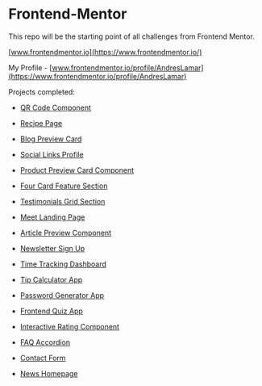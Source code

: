 # Frontend-Mentor

This repo will be the starting point of all challenges from Frontend Mentor.

[www.frontendmentor.io](https://www.frontendmentor.io/)

My Profile - [www.frontendmentor.io/profile/AndresLamar](https://www.frontendmentor.io/profile/AndresLamar)

Projects completed:

* [QR Code Component](https://andreslamar.github.io/Frontend-Mentor/qr-code-component/)

* [Recipe Page](https://andreslamar.github.io/Frontend-Mentor/recipe-page/)

* [Blog Preview Card](https://andreslamar.github.io/Frontend-Mentor/Blog-Preview-Card/)

* [Social Links Profile](https://andreslamar.github.io/Frontend-Mentor/Social-links/)

* [Product Preview Card Component](https://andreslamar.github.io/Frontend-Mentor/Product-view-card-component/)

* [Four Card Feature Section](https://andreslamar.github.io/Frontend-Mentor/Four-Card-Feature-Section/)

* [Testimonials Grid Section](https://andreslamar.github.io/Frontend-Mentor/Testimonials-grid-section-main/)

* [Meet Landing Page](https://andreslamar.github.io/Frontend-Mentor/Meet-landing-page/)
  
* [Article Preview Component](https://andreslamar.github.io/Frontend-Mentor/article-preview-component/)

* [Newsletter Sign Up](https://andreslamar.github.io/Frontend-Mentor/newsletter-sign-up/)

* [Time Tracking Dashboard](https://andreslamar.github.io/Frontend-Mentor/time-tracking-dashboard/)

* [Tip Calculator App](https://andreslamar.github.io/Frontend-Mentor/tip-calculator-app/)

* [Password Generator App](https://andreslamar.github.io/Frontend-Mentor/password-generator-app/)

* [Frontend Quiz App](https://frontend-quizzapp.netlify.app/)

* [Interactive Rating Component](https://andreslamar.github.io/Frontend-Mentor/interactive-rating-component/)

* [FAQ Accordion](https://andreslamar.github.io/Frontend-Mentor/faq-accordion/)

* [Contact Form](https://andreslamar.github.io/Frontend-Mentor/contact-form/)

* [News Homepage](https://andreslamar.github.io/Frontend-Mentor/news-homepage/)




